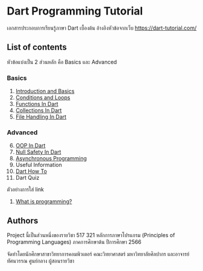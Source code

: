# Dart Programming Tutorial 

เอกสารประกอบการเรียนรู้ภาษา Dart เบื้องต้น
อ้างอิงหัวข้อจากเว็บ https://dart-tutorial.com/ 

## List of contents

หัวข้อแบ่งเป็น 2 ส่วนหลัก คือ Basics และ Advanced

### Basics
  1. [Introduction and Basics](https://github.com/soonklang/dart-tutorial/tree/main/1.%20Introduction%20and%20Basics)<br>
  2. [Conditions and Loops](https://github.com/soonklang/dart-tutorial/tree/main/2.%20Conditions%20and%20loops)<br>
  3. [Functions In Dart](https://github.com/soonklang/dart-tutorial/tree/main/3.Functions%20In%20Dart)<br>
  4. [Collections In Dart](https://github.com/soonklang/dart-tutorial/tree/main/4.%20Collections%20In%20Dart)
  5. [File Handling In Dart](https://github.com/soonklang/dart-tutorial/tree/main/5.%20File%20Handling%20In%20Dart)<br>

### Advanced
  6. [OOP In Dart](https://github.com/soonklang/dart-tutorial/blob/main/6.%20OOP%20In%20Dart)<br>
  7. [Null Safety In Dart](https://github.com/soonklang/dart-tutorial/tree/main/7.%20Null%20Safety%20In%20Dart%20)<br>
  8. [Asynchronous Programming](https://github.com/soonklang/dart-tutorial/tree/main/8.%20Asynchronous%20Programming)<br>
  9. Useful Information
  10. [Dart How To](https://github.com/soonklang/dart-tutorial/tree/main/10.%20Dart%20How%20to)<br>
  11. Dart Quiz

ตัวอย่างการใส่ link
1. [What is programming?](basics/what-is-programming.md)

## Authors

Project นี้เป็นส่วนหนึ่งของรายวิชา 517 321 หลักการภาษาโปรแกรม (Principles of Programming Languages)
ภาคการศึกษาต้น ปีการศึกษา 2566

จัดทำโดยนักศึกษาสาขาวิทยาการคอมพิวเตอร์ คณะวิทยาศาสตร์ มหาวิทยาลัยศิลปากร 
และอาจารย์ทัศนวรรณ ศูนย์กลาง ผู้สอนรายวิชา


